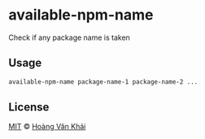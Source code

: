 # available-npm-name

Check if any package name is taken

## Usage

```sh
available-npm-name package-name-1 package-name-2 ...
```

## License

[MIT](https://git.io/vhaEz) © [Hoàng Văn Khải](https://github.com/KSXGitHub)
